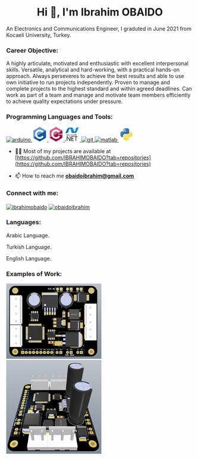 <h1 align="center">Hi 👋, I'm Ibrahim OBAIDO</h1>
<p align="left">An Electronics and Communications Engineer, I graduted in June 2021 from Kocaeli University, Turkey.</p>

<h3 align="left">Career Objective:</h3>
<p align="left">A highly articulate, motivated and enthusiastic with excellent interpersonal skills. Versatile, analytical and hard-working, with a practical hands-on approach. Always perseveres to achieve the best results and able to use own initiative to run projects independently. Proven to manage and complete projects to the highest standard and within agreed deadlines. Can work as part of a team and manage and motivate team members efficiently to achieve quality expectations under pressure.</p>

<h3 align="left"> Programming Languages and Tools:</h3>
<p align="left"> <a href="https://www.arduino.cc/" target="_blank" rel="noreferrer"> <img src="https://cdn.worldvectorlogo.com/logos/arduino-1.svg" alt="arduino" width="40" height="40"/> </a> <a href="https://www.cprogramming.com/" target="_blank" rel="noreferrer"> <img src="https://raw.githubusercontent.com/devicons/devicon/master/icons/c/c-original.svg" alt="c" width="40" height="40"/> </a> <a href="https://www.w3schools.com/cpp/" target="_blank" rel="noreferrer"> <img src="https://raw.githubusercontent.com/devicons/devicon/master/icons/cplusplus/cplusplus-original.svg" alt="cplusplus" width="40" height="40"/> </a> <a href="https://dotnet.microsoft.com/" target="_blank" rel="noreferrer"> <img src="https://raw.githubusercontent.com/devicons/devicon/master/icons/dot-net/dot-net-original-wordmark.svg" alt="dotnet" width="40" height="40"/> </a> <a href="https://git-scm.com/" target="_blank" rel="noreferrer"> <img src="https://www.vectorlogo.zone/logos/git-scm/git-scm-icon.svg" alt="git" width="40" height="40"/> </a> <a href="https://www.mathworks.com/" target="_blank" rel="noreferrer"> <img src="https://upload.wikimedia.org/wikipedia/commons/2/21/Matlab_Logo.png" alt="matlab" width="40" height="40"/> </a> <a href="https://www.python.org" target="_blank" rel="noreferrer"> <img src="https://raw.githubusercontent.com/devicons/devicon/master/icons/python/python-original.svg" alt="python" width="40" height="40"/> </a> </p>

- 👨‍💻 Most of my projects are available at [https://github.com/IBRAHIMOBAIDO?tab=repositories](https://github.com/IBRAHIMOBAIDO?tab=repositories)

- 📫 How to reach me **obaidoibrahim@gmail.com**

<h3 align="left">Connect with me:</h3>
<p align="left">
<a href="https://linkedin.com/in/ibrahimobaido" target="blank"><img align="center" src="https://raw.githubusercontent.com/rahuldkjain/github-profile-readme-generator/master/src/images/icons/Social/linked-in-alt.svg" alt="ibrahimobaido" height="30" width="40" /></a>
<a href="https://fb.com/obaidoibrahim" target="blank"><img align="center" src="https://raw.githubusercontent.com/rahuldkjain/github-profile-readme-generator/master/src/images/icons/Social/facebook.svg" alt="obaidoibrahim" height="30" width="40" /></a>
</p>

<h3 align="left">Languages:</h3>
<p align="left">Arabic Language.</p>
<p align="left">Turkish Language.</p>
<p align="left">English Language.</p>

<h3 align="left">Examples of Work:</h3>
<img src="https://github.com/IBRAHIMOBAIDO/Electronic-Power-Steering-test-device-s-board/blob/master/Top%203D%20Black.png" width ="256"/>
<img align="center" src="https://github.com/IBRAHIMOBAIDO/Electronic-Power-Steering-test-device-s-board/blob/master/Top%203D%20Black%202.png" width ="256"/>
